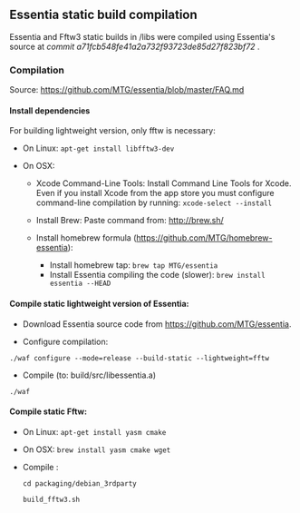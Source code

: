 ## Essentia static build compilation

 Essentia and Fftw3 static builds in /libs were compiled using Essentia's source at *commit a71fcb548fe41a2a732f93723de85d27f823bf72* .

### Compilation

Source: https://github.com/MTG/essentia/blob/master/FAQ.md

#### Install dependencies
For building lightweight version, only fftw is necessary:
* On Linux:
`apt-get install libfftw3-dev`

* On OSX:
  - Xcode Command-Line Tools: Install Command Line Tools for Xcode. Even if you install Xcode from the app store you must configure command-line compilation by running:
  `xcode-select --install`

  - Install Brew: Paste command from:  http://brew.sh/

  - Install homebrew formula (https://github.com/MTG/homebrew-essentia):

    * Install homebrew tap: `brew tap MTG/essentia`
    * Install Essentia compiling the code (slower): `brew install essentia --HEAD`



#### Compile static lightweight version of Essentia:
* Download Essentia source code from https://github.com/MTG/essentia.

* Configure compilation:

 `./waf configure --mode=release --build-static --lightweight=fftw`

- Compile (to: build/src/libessentia.a)

 `./waf`


#### Compile static Fftw:

* On Linux:
  `apt-get install yasm cmake`
* On OSX:
  `brew install yasm cmake wget`

* Compile :

  `cd packaging/debian_3rdparty`

  `build_fftw3.sh`
